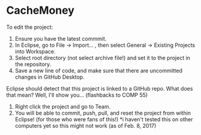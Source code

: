 # CacheMoney

To edit the project:

1) Ensure you have the latest commmit.
2) In Eclipse, go to File -> Import... , then select General -> Existing Projects into Workspace.
3) Select root directory (not select archive file!) and set it to the project in the repository.
4) Save a new line of code, and make sure that there are uncommitted changes in GitHub Desktop.


Eclipse should detect that this project is linked to a GitHub repo.
What does that mean? Well, I'll show you... (flashbacks to COMP 55)

1) Right click the project and go to Team.
2) You will be able to commit, push, pull, and reset the project from within Eclipse! (for those who were fans of this!)
*i haven't tested this on other computers yet so this might not work (as of Feb. 8, 2017)
